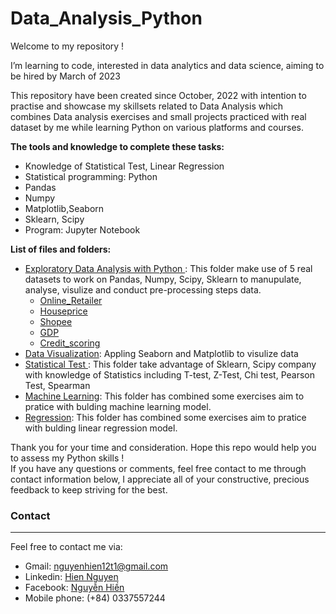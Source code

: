 # Data_Analysis_Python
Welcome to my repository !<p>
I’m learning to code, interested in data analytics and data science, aiming to be hired by March of 2023<p>
This repository have been created since October, 2022 with intention to practise and showcase my skillsets related to Data Analysis which combines Data analysis exercises and small projects practiced with real dataset by me while learning Python on various platforms and courses.<p>
**The tools and knowledge to complete these tasks:** <br>
  - Knowledge of Statistical Test, Linear Regression 
  - Statistical programming: Python
  - Pandas
  - Numpy 
  - Matplotlib,Seaborn
  - Sklearn, Scipy
  - Program: Jupyter Notebook<p>
    
**List of files and folders:**
  - [Exploratory Data Analysis with Python ](https://github.com/NguyenHien2711/Data_Analysis_Python/tree/main/Pandas_codegym): This folder make use of 5 real datasets to work on Pandas, Numpy, Scipy, Sklearn to manupulate, analyse, visulize and conduct pre-processing steps data. 
    + [Online_Retailer](https://github.com/NguyenHien2711/Data_Analysis_Python/tree/main/Pandas_codegym/%5BEDA_Practice%5DPh%C3%A2n%20t%C3%ADch%20b%E1%BB%99%20d%E1%BB%AF%20li%E1%BB%87u%20Online_retailer)
    + [Houseprice](https://github.com/NguyenHien2711/Data_Analysis_Python/tree/main/Pandas_codegym/%5BEDA_Practice%5DPh%C3%A2n%20t%C3%ADch%20d%E1%BB%AF%20li%E1%BB%87u%20HousePrice)
    + [Shopee](https://github.com/NguyenHien2711/Data_Analysis_Pythona/tree/main/Pandas_codegym/%5BEDA_Practice%5DB%E1%BB%99%20d%E1%BB%AF%20li%E1%BB%87u%20Shopee)
    + [GDP](https://github.com/NguyenHien2711/Data_Analysis_Python/tree/main/Pandas_codegym/%5BEDA_Practice%5DPh%C3%A2n%20t%C3%ADch%20tr%C3%AAn%20b%E1%BB%99%20d%E1%BB%AF%20li%E1%BB%87u%20GDP)
    + [Credit_scoring](https://github.com/NguyenHien2711/Data_Analysis_Python/tree/main/Pandas_codegym/Ti%E1%BB%81n%20x%E1%BB%AD%20l%C3%BD%20d%E1%BB%AF%20li%E1%BB%87u/X%E1%BB%AD%20l%C3%BD%20b%E1%BB%99%20d%E1%BB%AF%20li%E1%BB%87u%20Credit_scoring)
  - [Data Visualization](https://github.com/NguyenHien2711/Data_Analysis_Python/tree/main/Matplot): Appling Seaborn and Matplotlib to visulize data
  - [Statistical Test ](https://github.com/NguyenHien2711/Data_Analysis_Python/tree/main/Ki%E1%BB%83m%20%C4%91%E1%BB%8Bnh%20gi%E1%BA%A3%20thuy%E1%BA%BFt%20th%E1%BB%91ng%20k%C3%AA): This folder take advantage of Sklearn, Scipy company with knowledge of Statistics including T-test, Z-Test, Chi test, Pearson Test, Spearman
  - [Machine Learning](https://github.com/NguyenHien2711/Data_Analysis_Python/tree/main/Machine%20learning): This folder has combined some exercises aim to pratice with bulding machine learning model.
  - [Regression](https://github.com/NguyenHien2711/Data_Analysis_Python/tree/main/H%E1%BB%93i%20quy): This folder has combined some exercises aim to pratice with bulding linear regression model.<p>
  
Thank you for your time and consideration. Hope this repo would help you to assess my Python skills !<br>
If you have any questions or comments, feel free contact to me through contact information below, I appreciate all of your constructive, precious feedback to keep striving for the best.<p>
### Contact
***
Feel free to contact me via: <br>
- Gmail: nguyenhien12t1@gmail.com <br>
- Linkedin: [Hien Nguyen](https://www.linkedin.com/in/hien-nguyen-a7b9a4201/) <br>
- Facebook: [Nguyễn Hiền](https://www.facebook.com/hien.nguyenthithuy.562) <br>
- Mobile phone: (+84) 0337557244 <br>
